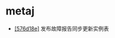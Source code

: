 # metaj

- [[576d18e]](https://github.com/tiiaan/metaj/commit/576d18ece7e0454dcb5f8e493dbde8f37dda1953) 发布故障报告同步更新实例表
